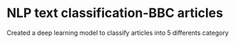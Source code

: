 # NLP text classification-BBC articles
 Created a deep learning model to classify articles into 5 differents category

